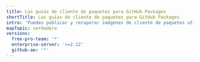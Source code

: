 ```yaml
---
title: Las guías de cliente de paquetes para GitHub Packages
shortTitle: Las guías de cliente de paquetes para GitHub Packages
intro: 'Puedes publicar y recuperar imágenes de cliente de paquetes utilizando {% data variables.product.prodname_registry %}.'
mapTopic: verdadero
versions:
  free-pro-team: '*'
  enterprise-server: '>=2.22'
  github-ae: '*'
---
```


